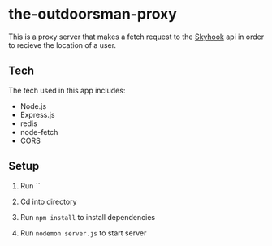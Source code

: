 # the-outdoorsman-proxy

This is a proxy server that makes a fetch request to the [Skyhook](https://www.skyhook.com/) api in order to recieve the location of a user. 

## Tech

The tech used in this app includes:

- Node.js
- Express.js
- redis
- node-fetch
- CORS

## Setup

1) Run ``

2) Cd into directory

3) Run `npm install` to install dependencies

4) Run `nodemon server.js` to start server
